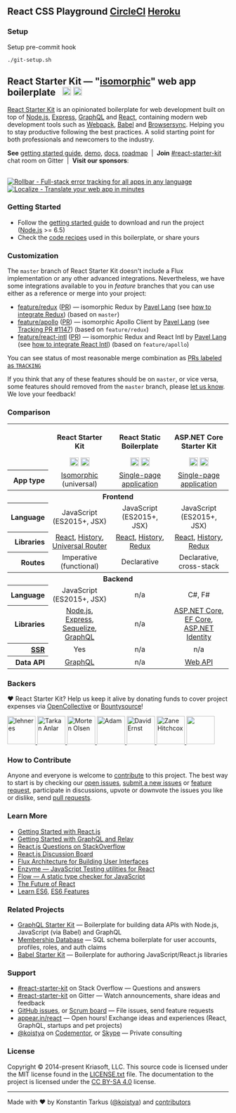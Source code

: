 ## React CSS Playground [CircleCI](https://circleci.com/gh/vanbujm/react-css-animation-practice.svg?style=svg) [Heroku](http://heroku-badge.herokuapp.com/?app=react-css-playground&style=flat&svg=1)

### Setup

Setup pre-commit hook


~~~
./git-setup.sh
~~~


## React Starter Kit — "[isomorphic](http://nerds.airbnb.com/isomorphic-javascript-future-web-apps/)" web app boilerplate &nbsp; <a href="https://github.com/kriasoft/react-starter-kit/stargazers"><img src="https://img.shields.io/github/stars/kriasoft/react-starter-kit.svg?style=social&label=Star&maxAge=3600" height="20"></a> <a href="https://twitter.com/ReactStarter"><img src="https://img.shields.io/twitter/follow/ReactStarter.svg?style=social&label=Follow&maxAge=3600" height="20"></a>

[React Starter Kit](https://www.reactstarterkit.com) is an opinionated boilerplate for web
development built on top of [Node.js](https://nodejs.org/),
[Express](http://expressjs.com/), [GraphQL](http://graphql.org/) and
[React](https://facebook.github.io/react/), containing modern web development
tools such as [Webpack](http://webpack.github.io/), [Babel](http://babeljs.io/)
and [Browsersync](http://www.browsersync.io/). Helping you to stay productive
following the best practices. A solid starting point for both professionals
and newcomers to the industry.

**See** [getting started guide](./docs/getting-started.md), [demo][demo],
[docs](https://github.com/kriasoft/react-starter-kit/tree/master/docs),
[roadmap](https://github.com/kriasoft/react-starter-kit/projects/1) &nbsp;|&nbsp;
**Join** [#react-starter-kit][chat] chat room on Gitter &nbsp;|&nbsp;
**Visit our sponsors**:<br><br>

[![Rollbar - Full-stack error tracking for all apps in any language](https://koistya.github.io/files/rsk/rollbar.png)](https://rollbar.com/?utm_source=reactstartkit(github)&utm_medium=link&utm_campaign=reactstartkit(github)) &nbsp;&nbsp;
[![Localize - Translate your web app in minutes](https://koistya.github.io/files/rsk/localize.png)](https://localizejs.com/?cid=802&utm_source=rsk)


### Getting Started

  * Follow the [getting started guide](./docs/getting-started.md) to download and run the project
    ([Node.js](https://nodejs.org/) >= 6.5)
  * Check the [code recipes](./docs/recipes) used in this boilerplate, or share yours


### Customization

The `master` branch of React Starter Kit doesn't include a Flux implementation or any other
advanced integrations. Nevertheless, we have some integrations available to you in *feature*
branches that you can use either as a reference or merge into your project:

  * [feature/redux](https://github.com/kriasoft/react-starter-kit/tree/feature/redux) ([PR](https://github.com/kriasoft/react-starter-kit/pull/1084))
    — isomorphic Redux by [Pavel Lang](https://github.com/langpavel)
    (see [how to integrate Redux](./docs/recipes/how-to-integrate-redux.md)) (based on `master`)
  * [feature/apollo](https://github.com/kriasoft/react-starter-kit/tree/feature/apollo) ([PR](https://github.com/kriasoft/react-starter-kit/pull/1147))
    — isomorphic Apollo Client by [Pavel Lang](https://github.com/langpavel)
    (see [Tracking PR #1147](https://github.com/kriasoft/react-starter-kit/pull/1147)) (based on `feature/redux`)
  * [feature/react-intl](https://github.com/kriasoft/react-starter-kit/tree/feature/react-intl) ([PR](https://github.com/kriasoft/react-starter-kit/pull/1135))
    — isomorphic Redux and React Intl by [Pavel Lang](https://github.com/langpavel)
    (see [how to integrate React Intl](./docs/recipes/how-to-integrate-react-intl.md)) (based on `feature/apollo`)

You can see status of most reasonable merge combination as [PRs labeled as `TRACKING`](https://github.com/kriasoft/react-starter-kit/labels/TRACKING)

If you think that any of these features should be on `master`, or vice versa, some features should
removed from the `master` branch, please [let us know](https://gitter.im/kriasoft/react-starter-kit).
We love your feedback!


### Comparison

<table width="100%">
  <tr>
    <th>&nbsp;</th>
    <th>
      <p>React Starter Kit</p>
      <a href="https://github.com/kriasoft/react-starter-kit"><img src="https://img.shields.io/github/stars/kriasoft/react-starter-kit.svg?style=social&label=~react-starter-kit" height="20"></a>
      <a href="https://twitter.com/ReactStarter"><img src="https://img.shields.io/twitter/follow/ReactStarter.svg?style=social&label=@ReactStarter" height="20"></a>
    </th>
    <th>
      <p>React Static Boilerplate</p>
      <a href="https://github.com/kriasoft/react-static-boilerplate"><img src="https://img.shields.io/github/stars/kriasoft/react-static-boilerplate.svg?style=social&label=~react-static-boilerplate" height="20"></a>
      <a href="https://twitter.com/ReactStatic"><img src="https://img.shields.io/twitter/follow/ReactStatic.svg?style=social&label=@ReactStatic" height="20"></a>
    </th>
    <th>
      <p>ASP.NET Core Starter Kit</p>
      <a href="https://github.com/kriasoft/aspnet-starter-kit"><img src="https://img.shields.io/github/stars/kriasoft/aspnet-starter-kit.svg?style=social&label=~aspnet-starter-kit" height="20"></a>
      <a href="https://twitter.com/dotnetreact"><img src="https://img.shields.io/twitter/follow/dotnetreact.svg?style=social&label=@dotnetreact" height="20"></a>
    </th>
  <tr>
  <tr>
    <th align="right">App type</th>
    <td align="center"><a href="http://nerds.airbnb.com/isomorphic-javascript-future-web-apps/">Isomorphic</a> (universal)</td>
    <td align="center"><a href="https://en.wikipedia.org/wiki/Single-page_application">Single-page application</a></td>
    <td align="center"><a href="https://en.wikipedia.org/wiki/Single-page_application">Single-page application</a></td>
  </tr>
  <tr>
    <th colspan="4">Frontend</th>
  <tr>
  <tr>
    <th align="right">Language</th>
    <td align="center">JavaScript (ES2015+, JSX)</td>
    <td align="center">JavaScript (ES2015+, JSX)</td>
    <td align="center">JavaScript (ES2015+, JSX)</td>
  </tr>
  <tr>
    <th align="right">Libraries</th>
    <td align="center">
      <a href="https://github.com/facebook/react">React</a>,
      <a href="https://github.com/ReactJSTraining/history">History</a>,
      <a href="https://github.com/kriasoft/universal-router">Universal Router</a>
    </td>
    <td align="center">
      <a href="https://github.com/facebook/react">React</a>,
      <a href="https://github.com/ReactJSTraining/history">History</a>,
      <a href="https://github.com/reactjs/redux">Redux</a>
    </td>
    <td align="center">
      <a href="https://github.com/facebook/react">React</a>,
      <a href="https://github.com/ReactJSTraining/history">History</a>,
      <a href="https://github.com/reactjs/redux">Redux</a>
    </td>
  </tr>
  <tr>
    <th align="right">Routes</th>
    <td align="center">Imperative (functional)</td>
    <td align="center">Declarative</td>
    <td align="center">Declarative, cross-stack</td>
  </tr>
  <tr>
    <th colspan="4">Backend</th>
  <tr>
  <tr>
    <th align="right">Language</th>
    <td align="center">JavaScript (ES2015+, JSX)</td>
    <td align="center">n/a</td>
    <td align="center">C#, F#</td>
  </tr>
  <tr>
    <th align="right">Libraries</th>
    <td align="center">
      <a href="https://nodejs.org">Node.js</a>,
      <a href="http://expressjs.com/">Express</a>,
      <a href="http://docs.sequelizejs.com/en/latest/">Sequelize</a>,<br>
      <a href="https://github.com/graphql/graphql-js">GraphQL</a></td>
    <td align="center">n/a</td>
    <td align="center">
      <a href="https://docs.asp.net/en/latest/">ASP.NET Core</a>,
      <a href="https://ef.readthedocs.io/en/latest/">EF Core</a>,<br>
      <a href="https://docs.asp.net/en/latest/security/authentication/identity.html">ASP.NET Identity</a>
    </td>
  </tr>
  <tr>
    <th align="right"><a href="https://www.quora.com/What-are-the-tradeoffs-of-client-side-rendering-vs-server-side-rendering">SSR</a></th>
    <td align="center">Yes</td>
    <td align="center">n/a</td>
    <td align="center">n/a</td>
  </tr>
  <tr>
    <th align="right">Data API</th>
    <td align="center"><a href="http://graphql.org/">GraphQL</a></td>
    <td align="center">n/a</td>
    <td align="center"><a href="https://docs.asp.net/en/latest/tutorials/first-web-api.html">Web API</a></td>
  </tr>
</table>


### Backers

♥ React Starter Kit? Help us keep it alive by donating funds to cover project
expenses via [OpenCollective](https://opencollective.com/react-starter-kit) or
[Bountysource](https://salt.bountysource.com/teams/react-starter-kit)!

<a href="http://www.nekst.me/" target="_blank" title="lehneres">
  <img src="https://github.com/lehneres.png?size=64" width="64" height="64" alt="lehneres">
</a>
<a href="http://www.vidpanel.com/" target="_blank" title="Tarkan Anlar">
  <img src="https://github.com/tarkanlar.png?size=64" width="64" height="64" alt="Tarkan Anlar">
</a>
<a href="https://morten.olsen.io/" target="_blank" title="Morten Olsen">
  <img src="https://github.com/mortenolsendk.png?size=64" width="64" height="64" alt="Morten Olsen">
</a>
<a href="https://twitter.com/adamthomann" target="_blank" title="Adam">
  <img src="https://github.com/athomann.png?size=64" width="64" height="64" alt="Adam">
</a>
<a href="http://dsernst.com/" target="_blank" title="David Ernst">
  <img src="https://github.com/dsernst.png?size=64" width="64" height="64" alt="David Ernst">
</a>
<a href="http://zanehitchcox.com/" target="_blank" title="Zane Hitchcox">
  <img src="https://github.com/zwhitchcox.png?size=64" width="64" height="64" alt="Zane Hitchcox">
</a>
<a href="https://opencollective.com/react-starter-kit" target="_blank">
  <img src="https://opencollective.com/static/images/become_backer.svg" width="64" height="64" alt="">
</a>


### How to Contribute

Anyone and everyone is welcome to [contribute](CONTRIBUTING.md) to this project. The best way to
start is by checking our [open issues](https://github.com/kriasoft/react-starter-kit/issues),
[submit a new issues](https://github.com/kriasoft/react-starter-kit/issues/new?labels=bug) or
[feature request](https://github.com/kriasoft/react-starter-kit/issues/new?labels=enhancement),
participate in discussions, upvote or downvote the issues you like or dislike, send [pull
requests](CONTRIBUTING.md#pull-requests).


### Learn More

  * [Getting Started with React.js](http://facebook.github.io/react/)
  * [Getting Started with GraphQL and Relay](https://quip.com/oLxzA1gTsJsE)
  * [React.js Questions on StackOverflow](http://stackoverflow.com/questions/tagged/reactjs)
  * [React.js Discussion Board](https://discuss.reactjs.org/)
  * [Flux Architecture for Building User Interfaces](http://facebook.github.io/flux/)
  * [Enzyme — JavaScript Testing utilities for React](http://airbnb.io/enzyme/)
  * [Flow — A static type checker for JavaScript](http://flowtype.org/)
  * [The Future of React](https://github.com/reactjs/react-future)
  * [Learn ES6](https://babeljs.io/docs/learn-es6/), [ES6 Features](https://github.com/lukehoban/es6features#readme)


### Related Projects

  * [GraphQL Starter Kit](https://github.com/kriasoft/graphql-starter-kit) — Boilerplate for building data APIs with Node.js, JavaScript (via Babel) and GraphQL
  * [Membership Database](https://github.com/membership/membership.db) — SQL schema boilerplate for user accounts, profiles, roles, and auth claims
  * [Babel Starter Kit](https://github.com/kriasoft/babel-starter-kit) — Boilerplate for authoring JavaScript/React.js libraries


### Support

  * [#react-starter-kit](http://stackoverflow.com/questions/tagged/react-starter-kit) on Stack Overflow — Questions and answers
  * [#react-starter-kit](https://gitter.im/kriasoft/react-starter-kit) on Gitter — Watch announcements, share ideas and feedback
  * [GitHub issues](https://github.com/kriasoft/react-starter-kit/issues), or [Scrum board](https://waffle.io/kriasoft/react-starter-kit) — File issues, send feature requests
  * [appear.in/react](https://appear.in/react) — Open hours! Exchange ideas and experiences (React, GraphQL, startups and pet projects)
  * [@koistya](https://twitter.com/koistya) on [Codementor](https://www.codementor.io/koistya), or [Skype](http://hatscripts.com/addskype?koistya) — Private consulting


### License

Copyright © 2014-present Kriasoft, LLC. This source code is licensed under the MIT
license found in the [LICENSE.txt](https://github.com/kriasoft/react-starter-kit/blob/master/LICENSE.txt)
file. The documentation to the project is licensed under the
[CC BY-SA 4.0](http://creativecommons.org/licenses/by-sa/4.0/) license.

---
Made with ♥ by Konstantin Tarkus ([@koistya](https://twitter.com/koistya)) and [contributors](https://github.com/kriasoft/react-starter-kit/graphs/contributors)

[rsk]: https://www.reactstarterkit.com
[demo]: http://demo.reactstarterkit.com
[node]: https://nodejs.org
[chat]: https://gitter.im/kriasoft/react-starter-kit
